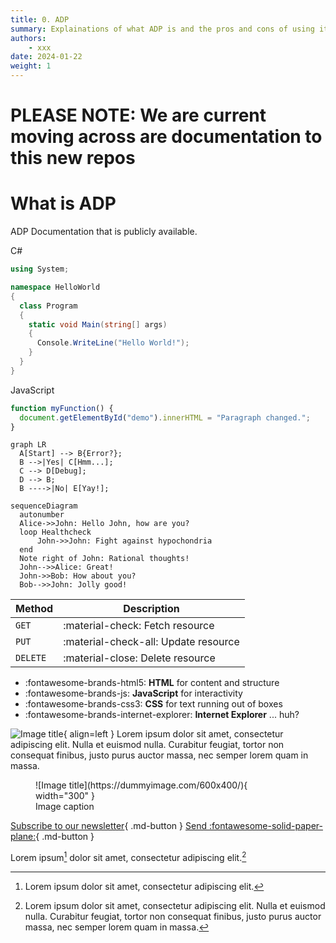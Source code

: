 ```yaml
---
title: 0. ADP
summary: Explainations of what ADP is and the pros and cons of using it.
authors:
    - xxx
date: 2024-01-22
weight: 1
---
```

# PLEASE NOTE: We are current moving across are documentation to this new repos

# What is ADP

ADP Documentation that is publicly available.

C#

```c#
using System;

namespace HelloWorld
{
  class Program
  {
    static void Main(string[] args)
    {
      Console.WriteLine("Hello World!");  
    }
  }
}

```

JavaScript

```js
function myFunction() {
  document.getElementById("demo").innerHTML = "Paragraph changed.";
}
```

```mermaid
graph LR
  A[Start] --> B{Error?};
  B -->|Yes| C[Hmm...];
  C --> D[Debug];
  D --> B;
  B ---->|No| E[Yay!];
```

```mermaid
sequenceDiagram
  autonumber
  Alice->>John: Hello John, how are you?
  loop Healthcheck
      John->>John: Fight against hypochondria
  end
  Note right of John: Rational thoughts!
  John-->>Alice: Great!
  John->>Bob: How about you?
  Bob-->>John: Jolly good!
```

| Method     | Description                          |
| ---------- | ------------------------------------ |
| `GET`    | :material-check:     Fetch resource  |
| `PUT`    | :material-check-all: Update resource |
| `DELETE` | :material-close:     Delete resource |

<div class="grid cards" markdown>

- :fontawesome-brands-html5: __HTML__ for content and structure
- :fontawesome-brands-js: __JavaScript__ for interactivity
- :fontawesome-brands-css3: __CSS__ for text running out of boxes
- :fontawesome-brands-internet-explorer: __Internet Explorer__ ... huh?

</div>

![Image title](https://dummyimage.com/600x400/eee/aaa){ align=left } Lorem ipsum dolor sit amet, consectetur adipiscing elit. Nulla et euismod nulla. Curabitur feugiat, tortor non consequat finibus, justo purus auctor massa, nec semper lorem quam in massa.

<figure markdown>
  ![Image title](https://dummyimage.com/600x400/){ width="300" }
  <figcaption>Image caption</figcaption>
</figure>

[Subscribe to our newsletter](#){ .md-button }
[Send :fontawesome-solid-paper-plane:](#){ .md-button }

Lorem ipsum[^1] dolor sit amet, consectetur adipiscing elit.[^2]

[^1]: Lorem ipsum dolor sit amet, consectetur adipiscing elit.
    
[^2]: Lorem ipsum dolor sit amet, consectetur adipiscing elit. Nulla et euismod
       nulla. Curabitur feugiat, tortor non consequat finibus, justo purus auctor
       massa, nec semper lorem quam in massa.
